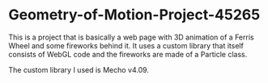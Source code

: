 # Geometry-of-Motion-Project-45265
This is a project that is basically a web page with 3D animation of a Ferris Wheel and some fireworks behind it.
It uses a custom library that itself consists of WebGL code and the fireworks are made of a Particle class.

The custom library I used is Mecho v4.09.
